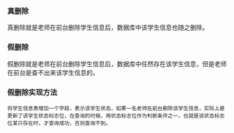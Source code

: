 ### 真删除
真删除就是老师在前台删除学生信息后，数据库中该学生信息也随之删除。
### 假删除
假删除就是老师在前台删除学生信息后，数据库中任然存在该学生信息，但是老师在前台是查不出来该学生信息的。
### 假删除实现方法
    将学生信息表增加一个字段，表示该学生状态，如果一名老师在前台删除该学生信息，实际上是更新了该学生状态标志位，在查询的时候，用状态标志位作为判断条件之一，也就是说状态标志位某只存在时，才查询成功，否则查询不到。
